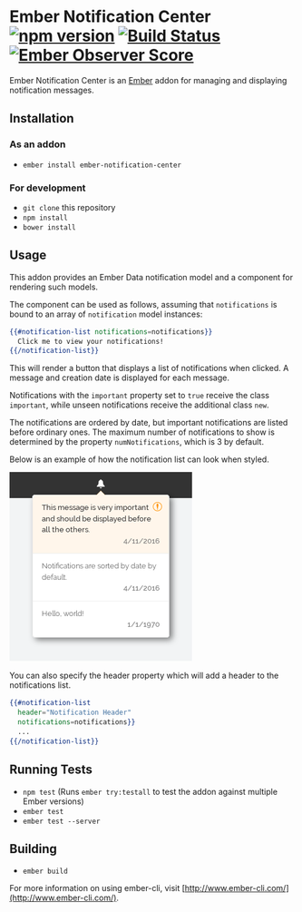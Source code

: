 # Ember Notification Center [![npm version](https://badge.fury.io/js/ember-notification-center.svg)](https://badge.fury.io/js/ember-notification-center) [![Build Status](https://travis-ci.org/eliksir/ember-notification-center.svg?branch=master)](https://travis-ci.org/eliksir/ember-notification-center) [![Ember Observer Score](https://emberobserver.com/badges/ember-notification-center.svg)](https://emberobserver.com/addons/ember-notification-center)

Ember Notification Center is an [Ember](http://emberjs.com/) addon for managing
and displaying notification messages.

## Installation

### As an addon

* `ember install ember-notification-center`

### For development

* `git clone` this repository
* `npm install`
* `bower install`

## Usage

This addon provides an Ember Data notification model and a component for
rendering such models.

The component can be used as follows, assuming that `notifications` is bound to
an array of `notification` model instances:

```hbs
{{#notification-list notifications=notifications}}
  Click me to view your notifications!
{{/notification-list}}
```

This will render a button that displays a list of notifications when
clicked. A message and creation date is displayed for each message.

Notifications with the `important` property set to `true` receive the
class `important`, while unseen notifications receive the additional
class `new`.

The notifications are ordered by date, but important notifications are
listed before ordinary ones. The maximum number of notifications to
show is determined by the property `numNotifications`, which is 3 by
default.

Below is an example of how the notification list can look when styled.

![Example of styled notification list](screenshots/example.png)

You can also specify the header property which will add a header to
the notifications list.

```hbs
{{#notification-list
  header="Notification Header"
  notifications=notifications}}
  ...
{{/notification-list}}
```

## Running Tests

* `npm test` (Runs `ember try:testall` to test the addon against multiple Ember versions)
* `ember test`
* `ember test --server`

## Building

* `ember build`

For more information on using ember-cli, visit [http://www.ember-cli.com/](http://www.ember-cli.com/).
